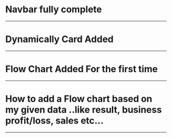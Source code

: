 # Navbar fully complete
_________________________________
# Dynamically Card Added
_________________________________
# Flow Chart Added For the first time
_________________________________
# How to add a Flow chart based on my given data ..like result, business profit/loss, sales etc...
________________________________
